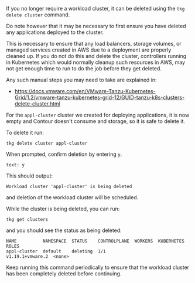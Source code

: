 If you no longer require a workload cluster, it can be deleted using the ``tkg delete cluster`` command.

Do note however that it may be necessary to first ensure you have deleted any applications deployed to the cluster.

This is necessary to ensure that any load balancers, storage volumes, or managed services created in AWS due to a deployment are properly cleaned up. If you do not do this and delete the cluster, controllers running in Kubernetes which would normally cleanup such resources in AWS, may not get enough time to run to do the job before they get deleted.

Any such manual steps you may need to take are explained in:

* https://docs.vmware.com/en/VMware-Tanzu-Kubernetes-Grid/1.2/vmware-tanzu-kubernetes-grid-12/GUID-tanzu-k8s-clusters-delete-cluster.html

For the ``appl-cluster`` cluster we created for deploying applications, it is now empty and Contour doesn't consume and storage, so it is safe to delete it.

To delete it run:

```execute-1
tkg delete cluster appl-cluster
```

When prompted, confirm deletion by entering ``y``.

```terminal:input
text: y
```

This should output:

```
Workload cluster 'appl-cluster' is being deleted
```

and deletion of the workload cluster will be scheduled.

While the cluster is being deleted, you can run:

```execute-1
tkg get clusters
```

and you should see the status as being deleted:

```
NAME          NAMESPACE  STATUS    CONTROLPLANE  WORKERS  KUBERNETES        ROLES  
appl-cluster  default    deleting  1/1                    v1.19.1+vmware.2  <none> 
```

Keep running this command periodically to ensure that the workload cluster has been completely deleted before continuing.

